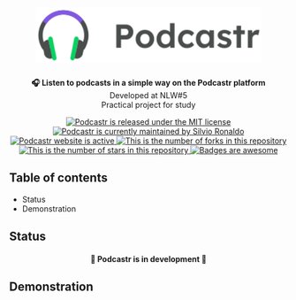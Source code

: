 <h1 align="center">
  <img src="./assets/logo.svg" alt="Podcastr Logo" height=100 />
</h1>

<p align="center"><strong>🎧 Listen to podcasts in a simple way on the Podcastr platform</strong></br>Developed at NLW#5</br>Practical project for study<p>

<p align="center">
  <a href="">
    <img src="https://img.shields.io/badge/license-MIT-blue" alt="Podcastr is released under the MIT license" />
  </a>
  <a href="https://GitHub.com/Silvio-Ronaldo/podcastr/graphs/commit-activity">
    <img src="https://img.shields.io/badge/Maintained%3F-yes-brightgreen" alt="Podcastr is currently maintained by Silvio Ronaldo" />
  </a>
  <a href="https://podcastr-silvio-ronaldo.vercel.app">
    <img src="https://img.shields.io/badge/website-up-brightgreen" alt="Podcastr website is active" />
  </a>
  <a href="https://GitHub.com/Silvio-Ronaldo/podcastr/network/">
    <img src="https://img.shields.io/github/forks/Silvio-Ronaldo/podcastr?style=social" alt="This is the number of forks in this repository" />
  </a>
  <a href="https://GitHub.com/Silvio-Ronaldo/podcastr/stargazers/">
    <img src="https://img.shields.io/github/stars/Silvio-Ronaldo/podcastr?style=social" alt="This is the number of stars in this repository" />
  </a>
  <a href="https://github.com/Naereen/badges">
    <img src="https://img.shields.io/badge/badge-awesome-brightgreen" alt="Badges are awesome" />
  </a>
</p>


<h2>
  Table of contents
</h2>
<ul>
  <li>Status</li>
  <li>Demonstration</li>  
</ul>


<h2>Status</h2>
<h4 align="center">🚧 Podcastr is in development 🚀</h4>


<h2>Demonstration</h2>











